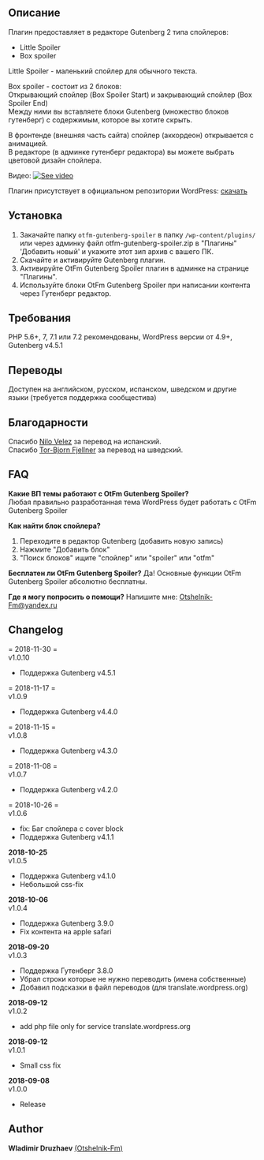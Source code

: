 ## Описание  

Плагин предоставляет в редакторе Gutenberg 2 типа спойлеров:  

* Little Spoiler  
* Box spoiler  

Little Spoiler - маленький спойлер для обычного текста.  

Box spoiler - состоит из 2 блоков:  
Открывающий спойлер (Box Spoiler Start) и закрывающий спойлер (Box Spoiler End)  
Между ними вы вставляете блоки Gutenberg (множество блоков гутенберг) с содержимым, которое вы хотите скрыть.  

В фронтенде (внешняя часть сайта) спойлер (аккордеон) открывается с анимацией.  
В редакторе (в админке гутенберг редактора) вы можете выбрать цветовой дизайн спойлера.  

Видео:
[![See video](http://img.youtube.com/vi/IrC1yVttMho/0.jpg)](http://www.youtube.com/watch?v=IrC1yVttMho "See video")  


Плагин присутствует в официальном репозитории WordPress: [скачать](https://wordpress.org/plugins/otfm-gutenberg-spoiler/)  


## Установка  

1. Закачайте папку `otfm-gutenberg-spoiler` в папку `/wp-content/plugins/` или через админку файл otfm-gutenberg-spoiler.zip в "Плагины" 'Добавить новый' и укажите этот зип архив с вашего ПК.  
2. Скачайте и активируйте Gutenberg плагин.  
3. Активируйте OtFm Gutenberg Spoiler плагин в админке на странице "Плагины".  
4. Используйте блоки OtFm Gutenberg Spoiler при написании контента через Гутенберг редактор.  


## Требования  

PHP 5.6+, 7, 7.1 или 7.2 рекомендованы, WordPress версии от 4.9+, Gutenberg v4.5.1


## Переводы  

Доступен на английском, русском, испанском, шведском и другие языки (требуется поддержка сообщестива)


## Благодарности  
Спасибо [Nilo Velez](https://profiles.wordpress.org/nilovelez/) за перевод на испанский.  
Спасибо [Tor-Bjorn Fjellner](https://profiles.wordpress.org/tobifjellner/) за перевод на шведский.    


## FAQ  

**Какие ВП темы работают с OtFm Gutenberg Spoiler?**  
Любая правильно разработанная тема WordPress будет работать с OtFm Gutenberg Spoiler  

**Как найти блок спойлера?**  
1. Переходите в редактор Gutenberg (добавить новую запись)  
2. Нажмите "Добавить блок"  
3. "Поиск блоков" ищите "спойлер" или "spoiler" или "otfm"  

**Бесплатен ли OtFm Gutenberg Spoiler?**
Да! Основные функции OtFm Gutenberg Spoiler абсолютно бесплатны.

**Где я могу попросить о помощи?**
Напишите мне: Otshelnik-Fm@yandex.ru  


## Changelog  
= 2018-11-30 =  
v1.0.10  
* Поддержка Gutenberg v4.5.1  


= 2018-11-17 =  
v1.0.9  
* Поддержка Gutenberg v4.4.0  


= 2018-11-15 =  
v1.0.8  
* Поддержка Gutenberg v4.3.0  


= 2018-11-08 =  
v1.0.7  
* Поддержка Gutenberg v4.2.0  


= 2018-10-26 =  
v1.0.6  
* fix: Баг спойлера с cover block  
* Поддержка Gutenberg v4.1.1  


**2018-10-25**  
v1.0.5  
* Поддержка Gutenberg v4.1.0  
* Небольшой css-fix  


**2018-10-06**  
v1.0.4  
* Поддержка Gutenberg 3.9.0  
* Fix контента на apple safari  


**2018-09-20**  
v1.0.3  
* Поддержка Гутенберг 3.8.0  
* Убрал строки которые не нужно переводить (имена собственные)  
* Добавил подсказки в файл переводов (для translate.wordpress.org)  


**2018-09-12**  
v1.0.2  
* add php file only for service translate.wordpress.org  


**2018-09-12**  
v1.0.1    
* Small css fix


**2018-09-08**  
v1.0.0  
* Release  


## Author

**Wladimir Druzhaev** [(Otshelnik-Fm)](https://otshelnik-fm.ru/)